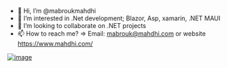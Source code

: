 - 👋 Hi, I’m @mabroukmahdhi
- 👀 I’m interested in .Net development; Blazor, Asp, xamarin, .NET MAUI 
- 💞️ I’m looking to collaborate on .NET projects
- 📫 How to reach me? => Email: mabrouk@mahdhi.com or website https://www.mahdhi.com/

[![image](https://github.com/mabroukmahdhi/mabroukmahdhi/assets/16063715/5616ec9b-2b39-47f8-834f-67886a1a3fe8)](https://mvp.microsoft.com/en-US/mvp/profile/f35dd202-f4e7-486d-9373-fc09329bbddb)

